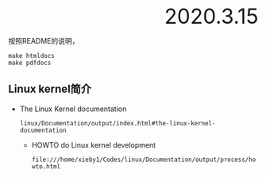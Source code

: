 <div style="text-align:right; font-size:3em;">2020.3.15</div>

按照README的说明，

```shell
make htmldocs
make pdfdocs
```

## Linux kernel简介

* The Linux Kernel documentation

  `linux/Documentation/output/index.html#the-linux-kernel-documentation`

  * HOWTO do Linux kernel development

    `file:///home/xieby1/Codes/linux/Documentation/output/process/howto.html`